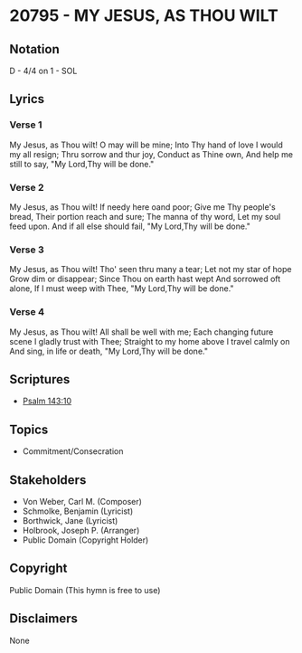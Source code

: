 # 20795 - MY JESUS, AS THOU WILT

## Notation

D - 4/4 on 1 - SOL

## Lyrics

### Verse 1

My Jesus, as Thou wilt! O may will be mine; Into Thy hand of love I would my all resign; Thru sorrow and thur joy, Conduct as Thine own, And help me still to say, "My Lord,Thy will be done."

### Verse 2

My Jesus, as Thou wilt! If needy here oand poor; Give me Thy people's bread, Their portion reach and sure; The manna of thy word, Let my soul feed upon. And if all else should fail, "My Lord,Thy will be done."

### Verse 3

 My Jesus, as Thou wilt! Tho' seen thru many a tear; Let not my star of hope Grow dim or disappear; Since Thou on earth hast wept And sorrowed oft alone, If I must weep with Thee,  "My Lord,Thy will be done."

### Verse 4

My Jesus, as Thou wilt! All shall be well with me; Each changing future scene I gladly trust with Thee; Straight to my home above I travel calmly on And sing, in life or death, "My Lord,Thy will be done."


## Scriptures

- [Psalm 143:10](https://www.biblegateway.com/passage/?search=Psalm%20143%3A10)

## Topics

- Commitment/Consecration

## Stakeholders

- Von Weber, Carl M. (Composer)
- Schmolke, Benjamin (Lyricist)
- Borthwick, Jane (Lyricist)
- Holbrook, Joseph P. (Arranger)
- Public Domain (Copyright Holder)

## Copyright

Public Domain
(This hymn is free to use)

## Disclaimers

None

